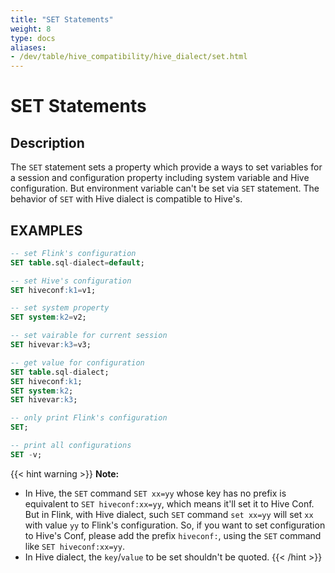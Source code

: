 ```yaml
---
title: "SET Statements"
weight: 8
type: docs
aliases:
- /dev/table/hive_compatibility/hive_dialect/set.html
---
```

<!--
Licensed to the Apache Software Foundation (ASF) under one
or more contributor license agreements.  See the NOTICE file
distributed with this work for additional information
regarding copyright ownership.  The ASF licenses this file
to you under the Apache License, Version 2.0 (the
"License"); you may not use this file except in compliance
with the License.  You may obtain a copy of the License at
  http://www.apache.org/licenses/LICENSE-2.0
Unless required by applicable law or agreed to in writing,
software distributed under the License is distributed on an
"AS IS" BASIS, WITHOUT WARRANTIES OR CONDITIONS OF ANY
KIND, either express or implied.  See the License for the
specific language governing permissions and limitations
under the License.
-->

# SET Statements

## Description

The `SET` statement sets a property which provide a ways to set variables for a session and
configuration property including system variable and Hive configuration.
But environment variable can't be set via `SET` statement. The behavior of `SET` with Hive dialect is compatible to Hive's.

## EXAMPLES

```sql
-- set Flink's configuration
SET table.sql-dialect=default;

-- set Hive's configuration
SET hiveconf:k1=v1;

-- set system property
SET system:k2=v2;

-- set vairable for current session
SET hivevar:k3=v3;

-- get value for configuration
SET table.sql-dialect;
SET hiveconf:k1;
SET system:k2;
SET hivevar:k3;

-- only print Flink's configuration
SET;

-- print all configurations
SET -v;
```

{{< hint warning >}}
**Note:**
- In Hive, the `SET` command `SET xx=yy` whose key has no prefix is equivalent to `SET hiveconf:xx=yy`, which means it'll set it to Hive Conf.
  But in Flink, with Hive dialect, such `SET` command `set xx=yy` will set `xx` with value `yy` to Flink's configuration.
  So, if you want to set configuration to Hive's Conf, please add the prefix `hiveconf:`, using the  `SET` command like `SET hiveconf:xx=yy`.
- In Hive dialect, the `key`/`value` to be set shouldn't be quoted.
  {{< /hint  >}}
